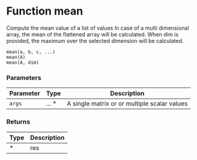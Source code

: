 # Function mean

Compute the mean value of a list of values
In case of a multi dimensional array, the mean of the flattened array
will be calculated. When dim is provided, the maximum over the selected
dimension will be calculated.

    mean(a, b, c, ...)
    mean(A)
    mean(A, dim)


### Parameters

Parameter | Type | Description
--------- | ---- | -----------
`args` | ... * | A single matrix or or multiple scalar values

### Returns

Type | Description
---- | -----------
* | res




<!-- Note: This file is automatically generated from source code comments. Changes made in this file will be overridden. -->
